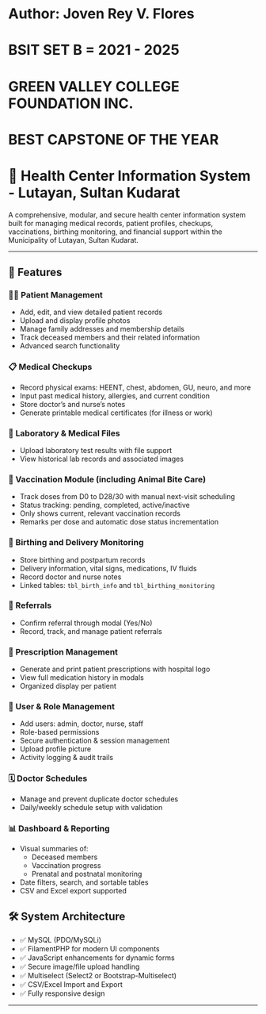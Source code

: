# Author: Joven Rey V. Flores
# BSIT SET B = 2021 - 2025
# GREEN VALLEY COLLEGE FOUNDATION INC.
# BEST CAPSTONE OF THE YEAR

# 🏥 Health Center Information System - Lutayan, Sultan Kudarat

A comprehensive, modular, and secure health center information system built for managing medical records, patient profiles, checkups, vaccinations, birthing monitoring, and financial support within the Municipality of Lutayan, Sultan Kudarat.

---

## 🚀 Features

### 🧑‍⚕️ Patient Management
- Add, edit, and view detailed patient records
- Upload and display profile photos
- Manage family addresses and membership details
- Track deceased members and their related information
- Advanced search functionality

### 📋 Medical Checkups
- Record physical exams: HEENT, chest, abdomen, GU, neuro, and more
- Input past medical history, allergies, and current condition
- Store doctor’s and nurse’s notes
- Generate printable medical certificates (for illness or work)

### 🧪 Laboratory & Medical Files
- Upload laboratory test results with file support
- View historical lab records and associated images

### 💉 Vaccination Module (including Animal Bite Care)
- Track doses from D0 to D28/30 with manual next-visit scheduling
- Status tracking: pending, completed, active/inactive
- Only shows current, relevant vaccination records
- Remarks per dose and automatic dose status incrementation

### 🤰 Birthing and Delivery Monitoring
- Store birthing and postpartum records
- Delivery information, vital signs, medications, IV fluids
- Record doctor and nurse notes
- Linked tables: `tbl_birth_info` and `tbl_birthing_monitoring`

### 📝 Referrals
- Confirm referral through modal (Yes/No)
- Record, track, and manage patient referrals

### 💊 Prescription Management
- Generate and print patient prescriptions with hospital logo
- View full medication history in modals
- Organized display per patient

### 👥 User & Role Management
- Add users: admin, doctor, nurse, staff
- Role-based permissions
- Secure authentication & session management
- Upload profile picture
- Activity logging & audit trails

### 🗓️ Doctor Schedules
- Manage and prevent duplicate doctor schedules
- Daily/weekly schedule setup with validation

### 📊 Dashboard & Reporting
- Visual summaries of:
  - Deceased members
  - Vaccination progress
  - Prenatal and postnatal monitoring
- Date filters, search, and sortable tables
- CSV and Excel export supported



## 🛠️ System Architecture

- ✅ MySQL (PDO/MySQLi)
- ✅ FilamentPHP for modern UI components
- ✅ JavaScript enhancements for dynamic forms
- ✅ Secure image/file upload handling
- ✅ Multiselect (Select2 or Bootstrap-Multiselect)
- ✅ CSV/Excel Import and Export
- ✅ Fully responsive design

---




